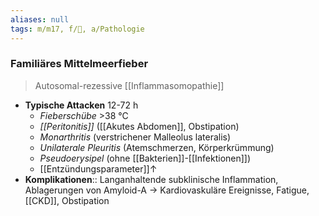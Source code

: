 ```yaml
---
aliases: null
tags: m/m17, f/💉, a/Pathologie
---
```

### Familiäres Mittelmeerfieber
> Autosomal-rezessive [[Inflammasomopathie]]
- **Typische Attacken** 12-72 h
	- *Fieberschübe* >38 °C
	- *[[Peritonitis]]* ([[Akutes Abdomen]], Obstipation)
	- *Monarthritis* (verstrichener Malleolus lateralis)
	- *Unilaterale Pleuritis* (Atemschmerzen, Körperkrümmung)
	- *Pseudoerysipel* (ohne [[Bakterien]]-[[Infektionen]])
	- [[Entzündungsparameter]]↑
- **Komplikationen**:: Langanhaltende subklinische Inflammation, Ablagerungen von Amyloid-A → Kardiovaskuläre Ereignisse, Fatigue, [[CKD]], Obstipation